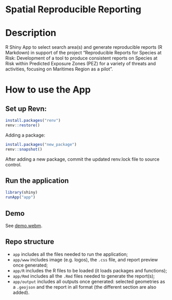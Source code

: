 # Spatial Reproducible Reporting

# Description 

R Shiny App to select search area(s) and generate reproducible reports (R
Markdown) in support of the project “Reproducible Reports for Species at Risk:
Development of a tool to produce consistent reports on Species at Risk within
Predicted Exposure Zones (PEZ) for a variety of threats and activities, focusing
on Maritimes Region as a pilot”.


# How to use the App 

## Set up Revn:
```R
install.packages("renv")
renv::restore()
```

Adding a package: 
```R
install.packages("new_package")
renv::snapshot()
```

After adding a new package, commit the updated renv.lock file to source control.


## Run the application

```R 
library(shiny)
runApp("app")
```


## Demo 

See [demo.webm](https://github.com/dfo-mar-odis/shinySpatialApp/raw/main/demo.webm).


## Repo structure

- `app` includes all the files needed to run the application;
- `app/www` includes image (e.g. logos), the `.css` file, and report preview once generated;
- `app/R` includes the R files to be loaded (it loads packages and functions);
- `app/Rmd` includes all the `.Rmd` files needed to generate the report(s);
- `app/output` includes all outputs once generated: selected geometries as a `.geojson` and the report in all format (the different section are also added).